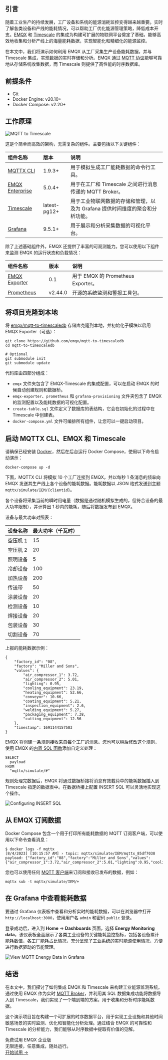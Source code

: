 ## 引言

随着工业生产的持续发展，工厂设备和系统的能源消耗监控变得越来越重要。实时了解各类设备和产线的能耗情况，可以帮助工厂优化能源管理策略，降低成本开支。[EMQX](https://www.emqx.com/zh/products/emqx) 和 [Timescale](https://timescale.com/) 的集成为构建可扩展的物联网平台奠定了基础，能够高效地收集和分析产线上的海量能耗数据，实现智能化和精细化的能源监控。

在本文中，我们将演示如何利用 EMQX 从工厂采集生产设备能耗数据，并与 Timescale 集成，实现数据的实时存储和分析。EMQX 通过 [MQTT 协议](https://www.emqx.com/zh/blog/the-easiest-guide-to-getting-started-with-mqtt)能够可靠地从存储系统收集数据，而 Timescale 则提供了高性能的时序数据库。

## 前提条件

- Git
- Docker Engine: v20.10+
- Docker Compose: v2.20+

## 工作原理

![MQTT to Timescale](https://assets.emqx.com/images/b9dccfd771d8dc7b5ba8aecb3ac12808.png)

这是个简单而高效的架构，无需复杂的组件。主要包括以下关键组件：

| 组件名称                                                 | 版本         | 说明                                                         |
| :------------------------------------------------------- | :----------- | :----------------------------------------------------------- |
| [MQTTX CLI](https://mqttx.app/cli)                       | 1.9.3+       | 用于模拟生成工厂能耗数据的命令行工具。                       |
| [EMQX Enterprise](https://www.emqx.com/zh/products/emqx) | 5.0.4+       | 用于在工厂和 Timescale 之间进行消息传递的 MQTT Broker。      |
| [Timescale](https://www.timescale.com/)                  | latest-pg12+ | 用于工业物联网数据的存储和管理，以及为 Grafana 提供时间维度的聚合和分析功能。 |
| [Grafana](https://grafana.com/)                          | 9.5.1+       | 用于展示和分析采集数据的可视化平台。                         |

除了上述基础组件外，EMQX 还提供了丰富的可观测能力。您可以使用以下组件来监测 EMQX 的运行状态和负载情况：

| 组件名称                                               | 版本    | 说明                               |
| :----------------------------------------------------- | :------ | :--------------------------------- |
| [EMQX Exporter](https://github.com/emqx/emqx-exporter) | 0.1     | 用于 EMQX 的 Prometheus Exporter。 |
| [Prometheus](https://prometheus.io/)                   | v2.44.0 | 开源的系统监测和警报工具包。       |

## 将项目克隆到本地

将 [emqx/mqtt-to-timescaledb](https://github.com/emqx/mqtt-to-timescaledb) 存储库克隆到本地，并初始化子模块以启用 EMQX Exporter（可选）：

```
git clone https://github.com/emqx/mqtt-to-timescaledb
cd mqtt-to-timescaledb

# Optional
git submodule init
git submodule update
```

代码库由四部分组成：

- `emqx` 文件夹包含了 EMQX-Timescale 的集成配置，可以在启动 EMQX 的时候自动创建规则和数据桥。
- `emqx-exporter`、`prometheus` 和 `grafana-provisioning` 文件夹包含了 EMQX 的监测配置以及能耗数据的可视化配置。
- `create-table.sql` 文件定义了数据库的表结构，它会在初始化的过程中在 Timescale 中创建表。
- `docker-compose.yml` 文件可编排所有组件，让您可以一键启动项目。

## 启动 MQTTX CLI、EMQX 和 Timescale

请确保已经安装 [Docker](https://www.docker.com/)，然后在后台运行 Docker Compose，使用以下命令启动演示：

```
docker-compose up -d
```

下面，MQTTX CLI 将模拟 10 个工厂连接到 EMQX，并以每秒 1 条消息的频率向 EMQX 发送其生产线上各个设备的能耗数据。能耗数据以 JSON 格式发送到主题 `mqttx/simulate/IEM/{clientid}`。

各个设备将采集当前的瞬时用电量（数据是通过随机模拟生成的，但符合设备的最大功率限制），并计算出 1 秒内的能耗，随后将数据发布到 EMQX。

设备与最大功率对照表：

| 设备名称 | 最大功率（千瓦时） |
| :------- | :----------------- |
| 空压机 1 | 15                 |
| 空压机 2 | 20                 |
| 照明设备 | 5                  |
| 冷却设备 | 100                |
| 加热设备 | 200                |
| 传送带   | 50                 |
| 涂装设备 | 20                 |
| 检测设备 | 10                 |
| 焊接设备 | 20                 |
| 包装设备 | 30                 |
| 切割设备 | 70                 |

上报的能耗数据示例：

```
{
    "factory_id": "08",
    "factory": "Miller and Sons",
    "values": {
        "air_compressor_1": 3.72,
        "air_compressor_2": 5.01,
        "lighting": 0.95,
        "cooling_equipment": 23.19,
        "heating_equipment": 52.66,
        "conveyor": 10.66,
        "coating_equipment": 5.21,
        "inspection_equipment": 2.6,
        "welding_equipment": 5.27,
        "packaging_equipment": 7.38,
        "cutting_equipment": 12.56
    },
    "timestamp": 1691144157583
}
```

EMQX 将创建一条规则接收来自每个工厂的消息。您也可以稍后修改这个规则，使用 EMQX 的[内置 SQL 函数](https://docs.emqx.com/en/enterprise/v5.1/data-integration/rule-sql-builtin-functions.html)添加自定义处理：

```
SELECT
  payload
FROM
  "mqttx/simulate/#"
```

规则处理完数据后，EMQX 将通过数据桥接将消息有效载荷中的能耗数据插入到 Timescale 指定的数据表中。在数据桥接上配置 INSERT SQL 可以灵活地实现这个操作。

![Configuring INSERT SQL](https://assets.emqx.com/images/4fa61dcfe7fbc0f8774268d70b53b21a.png)

## 从 EMQX 订阅数据

Docker Compose 包含一个用于打印所有能耗数据的 MQTT 订阅客户端，可以使用以下命令查看消息：

```
$ docker logs -f mqttx
[8/4/2023] [10:15:57 AM] › topic: mqttx/simulate/IEM/mqttx_85df7038
payload: {"factory_id":"08","factory":"Miller and Sons","values":{"air_compressor_1":3.72,"air_compressor_2":5.01,"lighting":0.95,"cooling_equipment":23.19,"heating_equipment":52.66,"conveyor":10.66,"coating_equipment":5.21,"inspection_equipment":2.6,"welding_equipment":5.27,"packaging_equi...
```

您也可以使用任何 [MQTT 客户端](https://www.emqx.com/zh/blog/mqtt-client-tools)来订阅和接收已发布的数据，例如：

```
mqttx sub -t mqttx/simulate/IEM/+
```

## 在 Grafana 中查看能耗数据

要通过 Grafana 仪表板中查看和分析实时的能耗数据，可以在浏览器中打开 `http://localhost:3000`，使用用户名 `admin` 和密码 `public` 登录。

登录成功后，进入到 **Home** → **Dashboards** 页面，选择 **Energy Monitoring data**，该仪表板全面展示了各类工业设备的关键能耗监控指标，包括各设备累计能耗数值，各工厂能耗占比情况，充分呈现了工业系统的实时能源使用情况，方便进行数据驱动的节能管理。

![View MQTT Enengy Data in Grafana](https://assets.emqx.com/images/d00a78b068cc7cdfc435a7f99d36306c.png)

## 结语

在本文中，我们探讨了如何集成 EMQX 和 Timescale 来构建工业能源监测系统。通过使用 EMQX 作为实时 [MQTT Broker](https://www.emqx.com/zh/blog/the-ultimate-guide-to-mqtt-broker-comparison)，并利用其 SQL 数据集成功能将数据导入到 Timescale，我们实现了一个端到端的方案，用于收集和分析时序能耗数据。

这个演示项目旨在构建一个可扩展的时序数据平台，用于实现工业设施和其他时间敏感场景的实时监测、优化和智能化分析处理。通过结合 EMQX 的可靠性和 Timescale 的分析能力，我们能够从时序数据中提取有价值的见解。



<section class="promotion">
    <div>
        免费试用 EMQX 企业版
            <div class="is-size-14 is-text-normal has-text-weight-normal">无限连接，任意集成，随处运行。</div>
    </div>
    <a href="https://www.emqx.com/zh/try?product=enterprise" class="button is-gradient px-5">开始试用 →</a>
</section>
